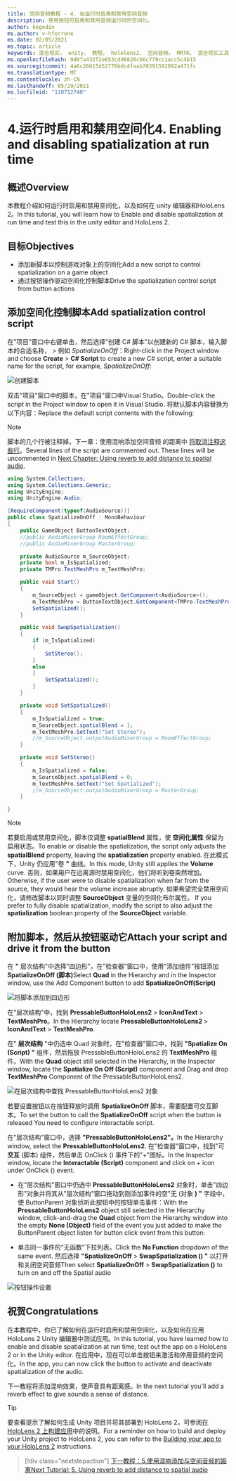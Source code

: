 ```yaml
---
title: 空间音频教程 - 4. 在运行时启用和禁用空间音频
description: 使用按钮可启用和禁用音频运行时的空间化。
author: kegodin
ms.author: v-hferrone
ms.date: 02/05/2021
ms.topic: article
keywords: 混合现实， unity， 教程， hololens2， 空间音频， MRTK， 混合现实工具包， UWP， Windows 10， HRTF， 与头部相关的传输函数， 混响， Microsoft 空间化程序
ms.openlocfilehash: 9d0fa432f2e653cdd6820cb6c779cc1acc5c4b15
ms.sourcegitcommit: 4a6c26615d52776bdc4faab70391592092a471fc
ms.translationtype: MT
ms.contentlocale: zh-CN
ms.lasthandoff: 05/29/2021
ms.locfileid: "110712740"
---
```

# <a name="4-enabling-and-disabling-spatialization-at-run-time"></a><span data-ttu-id="d5b24-105">4.运行时启用和禁用空间化</span><span class="sxs-lookup"><span data-stu-id="d5b24-105">4. Enabling and disabling spatialization at run time</span></span>

## <a name="overview"></a><span data-ttu-id="d5b24-106">概述</span><span class="sxs-lookup"><span data-stu-id="d5b24-106">Overview</span></span>

<span data-ttu-id="d5b24-107">本教程介绍如何运行时启用和禁用空间化，以及如何在 unity 编辑器和HoloLens 2。</span><span class="sxs-lookup"><span data-stu-id="d5b24-107">In this tutorial, you will learn how to Enable and disable spatialization at run time and test this in the unity editor and HoloLens 2.</span></span>

## <a name="objectives"></a><span data-ttu-id="d5b24-108">目标</span><span class="sxs-lookup"><span data-stu-id="d5b24-108">Objectives</span></span>

* <span data-ttu-id="d5b24-109">添加新脚本以控制游戏对象上的空间化</span><span class="sxs-lookup"><span data-stu-id="d5b24-109">Add a new script to control spatialization on a game object</span></span>
* <span data-ttu-id="d5b24-110">通过按钮操作驱动空间化控制脚本</span><span class="sxs-lookup"><span data-stu-id="d5b24-110">Drive the spatialization control script from button actions</span></span>

## <a name="add-spatialization-control-script"></a><span data-ttu-id="d5b24-111">添加空间化控制脚本</span><span class="sxs-lookup"><span data-stu-id="d5b24-111">Add spatialization control script</span></span>

 <span data-ttu-id="d5b24-112">在"项目"窗口中右键单击，然后选择"创建 C# 脚本"以创建新的 C# 脚本，输入脚本的合适名称，  >  例如 _SpatializeOnOff_：</span><span class="sxs-lookup"><span data-stu-id="d5b24-112">Right-click in the Project window and choose **Create** > **C# Script** to create a new C# script, enter a suitable name for the script, for example, _SpatializeOnOff_:</span></span>

![创建脚本](images/spatial-audio/spatial-audio-04-section1-step1-1.PNG)

<span data-ttu-id="d5b24-114">双击"项目"窗口中的脚本，在"项目"窗口中Visual Studio。</span><span class="sxs-lookup"><span data-stu-id="d5b24-114">Double-click the script in the Project window to open it in Visual Studio.</span></span> <span data-ttu-id="d5b24-115">将默认脚本内容替换为以下内容：</span><span class="sxs-lookup"><span data-stu-id="d5b24-115">Replace the default script contents with the following:</span></span>

> [!NOTE]
> <span data-ttu-id="d5b24-116">脚本的几个行被注释掉。下一章：使用混响添加空间音频 的距离中 [将取消注释这些行](unity-spatial-audio-ch5.md)。</span><span class="sxs-lookup"><span data-stu-id="d5b24-116">Several lines of the script are commented out. These lines will be uncommented in [Next Chapter: Using reverb to add distance to spatial audio](unity-spatial-audio-ch5.md).</span></span>

```c#
using System.Collections;
using System.Collections.Generic;
using UnityEngine;
using UnityEngine.Audio;

[RequireComponent(typeof(AudioSource))]
public class SpatializeOnOff : MonoBehaviour
{
    public GameObject ButtonTextObject;
    //public AudioMixerGroup RoomEffectGroup;
    //public AudioMixerGroup MasterGroup;

    private AudioSource m_SourceObject;
    private bool m_IsSpatialized;
    private TMPro.TextMeshPro m_TextMeshPro;

    public void Start()
    {
        m_SourceObject = gameObject.GetComponent<AudioSource>();
        m_TextMeshPro = ButtonTextObject.GetComponent<TMPro.TextMeshPro>();
        SetSpatialized();
    }

    public void SwapSpatialization()
    {
        if (m_IsSpatialized)
        {
            SetStereo();
        }
        else
        {
            SetSpatialized();
        }
    }

    private void SetSpatialized()
    {
        m_IsSpatialized = true;
        m_SourceObject.spatialBlend = 1;
        m_TextMeshPro.SetText("Set Stereo");
        //m_SourceObject.outputAudioMixerGroup = RoomEffectGroup;
    }

    private void SetStereo()
    {
        m_IsSpatialized = false;
        m_SourceObject.spatialBlend = 0;
        m_TextMeshPro.SetText("Set Spatialized");
        //m_SourceObject.outputAudioMixerGroup = MasterGroup;
    }

}
```

> [!NOTE]
> <span data-ttu-id="d5b24-117">若要启用或禁用空间化，脚本仅调整 **spatialBlend** 属性，使 **空间化属性** 保留为启用状态。</span><span class="sxs-lookup"><span data-stu-id="d5b24-117">To enable or disable the spatialization, the script only adjusts the **spatialBlend** property, leaving the **spatialization** property enabled.</span></span> <span data-ttu-id="d5b24-118">在此模式下，Unity 仍应用"卷 **"** 曲线。</span><span class="sxs-lookup"><span data-stu-id="d5b24-118">In this mode, Unity still applies the **Volume** curve.</span></span> <span data-ttu-id="d5b24-119">否则，如果用户在远离源时禁用空间化，他们将听到卷突然增加。</span><span class="sxs-lookup"><span data-stu-id="d5b24-119">Otherwise, if the user were to disable spatialization when far from the source, they would hear the volume increase abruptly.</span></span>
> <span data-ttu-id="d5b24-120">如果希望完全禁用空间化，请修改脚本以同时调整 **SourceObject** 变量的空间化布尔属性。 </span><span class="sxs-lookup"><span data-stu-id="d5b24-120">If you prefer to fully disable spatialization, modify the script to also adjust the **spatialization** boolean property of the **SourceObject** variable.</span></span>

## <a name="attach-your-script-and-drive-it-from-the-button"></a><span data-ttu-id="d5b24-121">附加脚本，然后从按钮驱动它</span><span class="sxs-lookup"><span data-stu-id="d5b24-121">Attach your script and drive it from the button</span></span>

<span data-ttu-id="d5b24-122">在 **"** 层次结构"中选择"四边形"，在"检查器"窗口中，使用"添加组件"按钮添加 **SpatializeOnOff (脚本)**</span><span class="sxs-lookup"><span data-stu-id="d5b24-122">Select **Quad** in the Hierarchy and in the Inspector window, use the Add Component button to add **SpatializeOnOff(Script)**</span></span>

![将脚本添加到四边形](images/spatial-audio/spatial-audio-04-section2-step1-1.PNG)

<span data-ttu-id="d5b24-124">在"层次结构"中，找到 **PressableButtonHoloLens2**  >  **IconAndText**  >  **TextMeshPro**。</span><span class="sxs-lookup"><span data-stu-id="d5b24-124">In the Hierarchy locate **PressableButtonHoloLens2** > **IconAndText** > **TextMeshPro**.</span></span>

<span data-ttu-id="d5b24-125">在" **层次结构** "中仍选中 Quad 对象时，在"检查器"窗口中，找到 **"Spatialize On (Script) "** 组件，然后拖放 PressableButtonHoloLens2 的 **TextMeshPro** 组件。</span><span class="sxs-lookup"><span data-stu-id="d5b24-125">With the **Quad** object still selected in the Hierarchy, in the Inspector window, locate the **Spatialize On Off (Script)** component and Drag and drop **TextMeshPro** Component of the PressableButtonHoloLens2.</span></span>

![在层次结构中查找 PressableButtonHoloLens2 对象](images/spatial-audio/spatial-audio-04-section2-step1-2.PNG)

<span data-ttu-id="d5b24-127">若要设置按钮以在按钮释放时调用 **SpatializeOnOff** 脚本，需要配置可交互脚本。</span><span class="sxs-lookup"><span data-stu-id="d5b24-127">To set the button to call the **SpatializeOnOff** script when the button is released You need to configure interactable script.</span></span>

<span data-ttu-id="d5b24-128">在"层次结构"窗口中，选择 **"PressableButtonHoloLens2"。**</span><span class="sxs-lookup"><span data-stu-id="d5b24-128">In the Hierarchy window, select the **PressableButtonHoloLens2**.</span></span> <span data-ttu-id="d5b24-129">在"检查器"窗口中，找到"可 **交互** (脚本) 组件，然后单击 OnClick () 事件下的"+"图标。</span><span class="sxs-lookup"><span data-stu-id="d5b24-129">In the Inspector window, locate the **Interactable (Script)** component and click on + icon under OnClick () event.</span></span>

* <span data-ttu-id="d5b24-130">在"层次结构"窗口中仍选中 **PressableButtonHoloLens2** 对象时，单击"四边形"对象并将其从"层次结构"窗口拖动到刚添加事件的空"无 (对象 **) "** 字段中，使 ButtonParent 对象侦听此按钮中的按钮单击事件：</span><span class="sxs-lookup"><span data-stu-id="d5b24-130">With the **PressableButtonHoloLens2** object still selected in the Hierarchy window, click-and-drag the **Quad** object from the Hierarchy window into the empty **None (Object)** field of the event you just added to make the ButtonParent object listen for button click event from this button:</span></span>

* <span data-ttu-id="d5b24-131">单击同一事件的“无函数”下拉列表。</span><span class="sxs-lookup"><span data-stu-id="d5b24-131">Click the **No Function** dropdown of the same event.</span></span> <span data-ttu-id="d5b24-132">然后选择 **"SpatializeOnOff**  >  **SwapSpatialization () "** 以打开和关闭空间音频</span><span class="sxs-lookup"><span data-stu-id="d5b24-132">Then select **SpatializeOnOff** > **SwapSpatialization ()** to turn on and off the Spatial audio</span></span>

![按钮操作设置](images/spatial-audio/spatial-audio-04-section2-step1-3.PNG)

## <a name="congratulations"></a><span data-ttu-id="d5b24-134">祝贺</span><span class="sxs-lookup"><span data-stu-id="d5b24-134">Congratulations</span></span>

<span data-ttu-id="d5b24-135">在本教程中，你已了解如何在运行时启用和禁用空间化，以及如何在应用HoloLens 2 Unity 编辑器中测试应用。</span><span class="sxs-lookup"><span data-stu-id="d5b24-135">In this tutorial, you have learned how to enable and disable spatialization at run time, test out the app on a HoloLens 2 or in the Unity editor.</span></span> <span data-ttu-id="d5b24-136">在应用中，现在可以单击按钮来激活和停用音频的空间化。</span><span class="sxs-lookup"><span data-stu-id="d5b24-136">In the app, you can now click the button to activate and deactivate spatialization of the audio.</span></span>

<span data-ttu-id="d5b24-137">下一教程将添加混响效果，使声音具有距离感。</span><span class="sxs-lookup"><span data-stu-id="d5b24-137">In the next tutorial you'll add a reverb effect to give sounds a sense of distance.</span></span>

> [!TIP]
> <span data-ttu-id="d5b24-138">要查看提示了解如何生成 Unity 项目并将其部署到 HoloLens 2，可参阅[在 HoloLens 2 上构建应用](mr-learning-base-02.md#building-your-application-to-your-hololens-2)中的说明。</span><span class="sxs-lookup"><span data-stu-id="d5b24-138">For a reminder on how to build and deploy your Unity project to HoloLens 2, you can refer to the [Building your app to your HoloLens 2](mr-learning-base-02.md#building-your-application-to-your-hololens-2) instructions.</span></span>

> [!div class="nextstepaction"]
> [<span data-ttu-id="d5b24-139">下一教程：5.使用混响添加与空间音频的距离</span><span class="sxs-lookup"><span data-stu-id="d5b24-139">Next Tutorial: 5. Using reverb to add distance to spatial audio</span></span>](unity-spatial-audio-ch5.md)
